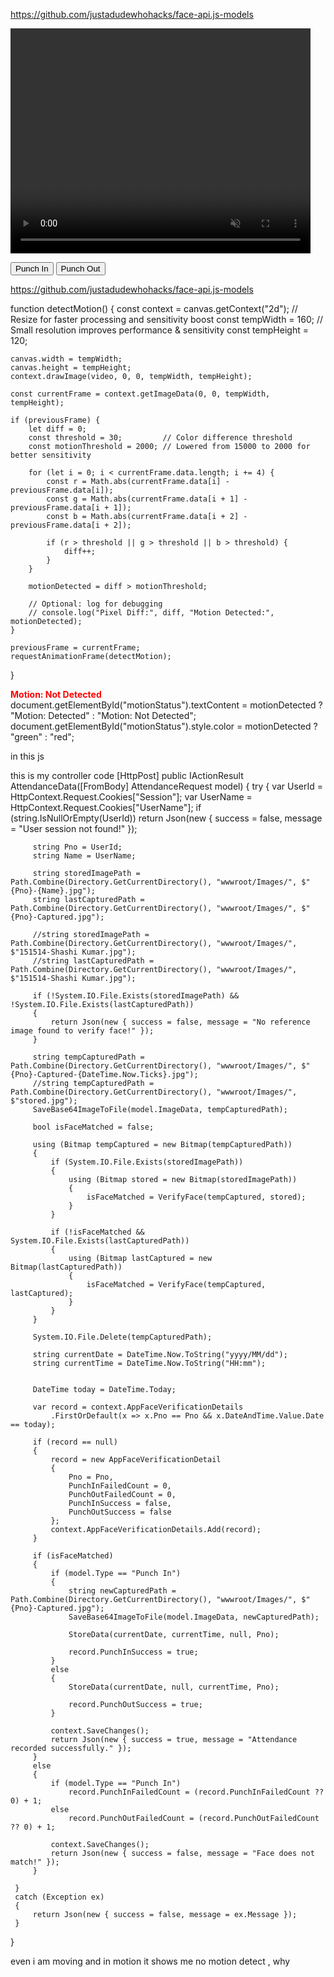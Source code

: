 https://github.com/justadudewhohacks/face-api.js-models



<!-- Include SweetAlert2 for UI alerts -->
<script src="https://cdn.jsdelivr.net/npm/sweetalert2@11"></script>

<!-- face-api.js -->
<script defer src="https://cdn.jsdelivr.net/npm/face-api.js"></script>

<!-- Video and Canvas Elements -->
<video id="video" width="480" height="360" autoplay muted></video>
<canvas id="canvas" style="display:none;"></canvas>

<!-- Hidden Inputs -->
<input type="hidden" id="EntryType" />

<!-- Audio Feedback -->
<audio id="successSound" src="/success.mp3"></audio>
<audio id="errorSound" src="/error.mp3"></audio>

<!-- Buttons -->
<button onclick="captureImageAndSubmit('Punch In')">Punch In</button>
<button onclick="captureImageAndSubmit('Punch Out')">Punch Out</button>

<script>
    const video = document.getElementById("video");
    const canvas = document.getElementById("canvas");
    const EntryTypeInput = document.getElementById("EntryType");
    const successSound = document.getElementById("successSound");
    const errorSound = document.getElementById("errorSound");

    let blinked = false;
    let lastBlinkTime = 0;
    const BLINK_INTERVAL = 3000; // 3 seconds between valid blinks
    const EAR_THRESHOLD = 0.23;

    // Load face-api models
    Promise.all([
        faceapi.nets.tinyFaceDetector.loadFromUri('/models'),
        faceapi.nets.faceLandmark68Net.loadFromUri('/models')
    ]).then(startVideo);

    function startVideo() {
        navigator.mediaDevices.getUserMedia({ video: { facingMode: "user" } })
            .then(stream => {
                video.srcObject = stream;
                video.play();
                video.addEventListener("play", () => {
                    detectBlink();
                });
            })
            .catch(err => {
                console.error("Camera error:", err);
            });
    }

    function getEAR(eye) {
        const a = distance(eye[1], eye[5]);
        const b = distance(eye[2], eye[4]);
        const c = distance(eye[0], eye[3]);
        return (a + b) / (2.0 * c);
    }

    function distance(p1, p2) {
        return Math.hypot(p1.x - p2.x, p1.y - p2.y);
    }

    async function detectBlink() {
        const detection = await faceapi
            .detectSingleFace(video, new faceapi.TinyFaceDetectorOptions())
            .withFaceLandmarks();

        if (detection) {
            const leftEye = detection.landmarks.getLeftEye();
            const rightEye = detection.landmarks.getRightEye();

            const leftEAR = getEAR(leftEye);
            const rightEAR = getEAR(rightEye);
            const avgEAR = (leftEAR + rightEAR) / 2.0;

            const now = Date.now();
            if (avgEAR < EAR_THRESHOLD && now - lastBlinkTime > BLINK_INTERVAL) {
                blinked = true;
                lastBlinkTime = now;
                console.log("Blink detected!");
            }
        }

        requestAnimationFrame(detectBlink);
    }

    function captureImageAndSubmit(entryType) {
        if (!blinked) {
            Swal.fire({
                title: "Liveness Check Failed",
                text: "Please blink to verify you're not using a static image.",
                icon: "warning"
            });
            return;
        }

        EntryTypeInput.value = entryType;

        const context = canvas.getContext("2d");
        canvas.width = video.videoWidth;
        canvas.height = video.videoHeight;
        context.drawImage(video, 0, 0, canvas.width, canvas.height);

        const imageData = canvas.toDataURL("image/jpeg");

        Swal.fire({
            title: "Verifying Face...",
            allowOutsideClick: false,
            showConfirmButton: false,
            didOpen: () => {
                Swal.showLoading();
            }
        });

        fetch("/AS/Geo/AttendanceData", {
            method: "POST",
            headers: {
                "Content-Type": "application/json"
            },
            body: JSON.stringify({
                Type: entryType,
                ImageData: imageData
            })
        })
        .then(response => response.json())
        .then(data => {
            const now = new Date();
            const formattedDateTime = now.toLocaleString();

            if (data.success) {
                successSound.play();
                triggerHapticFeedback("success");

                Swal.fire({
                    title: "Face Matched!",
                    text: "Attendance Recorded.\nDate & Time: " + formattedDateTime,
                    icon: "success",
                    timer: 3000,
                    showConfirmButton: false
                }).then(() => {
                    location.reload();
                });
            } else {
                errorSound.play();
                triggerHapticFeedback("error");

                Swal.fire({
                    title: "Face Not Recognized.",
                    text: "Click the button again to retry.\nDate & Time: " + formattedDateTime,
                    icon: "error",
                    confirmButtonText: "Retry"
                });
            }
        })
        .catch(error => {
            console.error("Error:", error);
            triggerHapticFeedback("error");

            Swal.fire({
                title: "Error!",
                text: "An error occurred while processing your request.",
                icon: "error"
            });
        });
    }

    function triggerHapticFeedback(type) {
        if ("vibrate" in navigator) {
            if (type === "success") {
                navigator.vibrate(100);
            } else if (type === "error") {
                navigator.vibrate([200, 100, 200]);
            }
        }
    }
</script>
https://github.com/justadudewhohacks/face-api.js-models



function detectMotion() {
    const context = canvas.getContext("2d");
    // Resize for faster processing and sensitivity boost
    const tempWidth = 160;  // Small resolution improves performance & sensitivity
    const tempHeight = 120;

    canvas.width = tempWidth;
    canvas.height = tempHeight;
    context.drawImage(video, 0, 0, tempWidth, tempHeight);

    const currentFrame = context.getImageData(0, 0, tempWidth, tempHeight);

    if (previousFrame) {
        let diff = 0;
        const threshold = 30;         // Color difference threshold
        const motionThreshold = 2000; // Lowered from 15000 to 2000 for better sensitivity

        for (let i = 0; i < currentFrame.data.length; i += 4) {
            const r = Math.abs(currentFrame.data[i] - previousFrame.data[i]);
            const g = Math.abs(currentFrame.data[i + 1] - previousFrame.data[i + 1]);
            const b = Math.abs(currentFrame.data[i + 2] - previousFrame.data[i + 2]);

            if (r > threshold || g > threshold || b > threshold) {
                diff++;
            }
        }

        motionDetected = diff > motionThreshold;

        // Optional: log for debugging
        // console.log("Pixel Diff:", diff, "Motion Detected:", motionDetected);
    }

    previousFrame = currentFrame;
    requestAnimationFrame(detectMotion);
}

<div id="motionStatus" style="font-weight: bold; color: red;">Motion: Not Detected</div>
document.getElementById("motionStatus").textContent = motionDetected ? "Motion: Detected" : "Motion: Not Detected";
document.getElementById("motionStatus").style.color = motionDetected ? "green" : "red";



in this js 
<script>
    const video = document.getElementById("video");
    const canvas = document.getElementById("canvas");
    const EntryTypeInput = document.getElementById("EntryType");
    const successSound = document.getElementById("successSound");
    const errorSound = document.getElementById("errorSound");

    let previousFrame = null;
    let motionDetected = false;

    // Start video stream
    navigator.mediaDevices.getUserMedia({ video: { facingMode: "user" } })
        .then(function (stream) {
            video.srcObject = stream;
            video.play();
            video.addEventListener('play', () => {
                requestAnimationFrame(detectMotion);
            });
        })
        .catch(function (error) {
            console.error("Error accessing camera: ", error);
        });

    function detectMotion() {
        const context = canvas.getContext("2d");
        canvas.width = video.videoWidth;
        canvas.height = video.videoHeight;
        context.drawImage(video, 0, 0, canvas.width, canvas.height);

        const currentFrame = context.getImageData(0, 0, canvas.width, canvas.height);

        if (previousFrame) {
            let diff = 0;
            const threshold = 30; // pixel difference threshold
            const motionThreshold = 15000; // number of differing pixels to consider as motion

            for (let i = 0; i < currentFrame.data.length; i += 4) {
                const r = Math.abs(currentFrame.data[i] - previousFrame.data[i]);
                const g = Math.abs(currentFrame.data[i + 1] - previousFrame.data[i + 1]);
                const b = Math.abs(currentFrame.data[i + 2] - previousFrame.data[i + 2]);

                if (r > threshold || g > threshold || b > threshold) {
                    diff++;
                }
            }

            motionDetected = diff > motionThreshold;
        }

        previousFrame = currentFrame;
        requestAnimationFrame(detectMotion);
    }

    function captureImageAndSubmit(entryType) {
        if (!motionDetected) {
            Swal.fire({
                title: "No Motion Detected",
                text: "Please do not use an image. Move slightly to verify liveness.",
                icon: "warning"
            });
            return;
        }

        EntryTypeInput.value = entryType;

        const context = canvas.getContext("2d");
        canvas.width = video.videoWidth;
        canvas.height = video.videoHeight;
        context.drawImage(video, 0, 0, canvas.width, canvas.height);

        const imageData = canvas.toDataURL("image/jpeg");

        Swal.fire({
            title: "Verifying Face...",
            allowOutsideClick: false,
            showConfirmButton: false,
            didOpen: () => {
                Swal.showLoading();
            }
        });

        fetch("/AS/Geo/AttendanceData", {
            method: "POST",
            headers: {
                "Content-Type": "application/json"
            },
            body: JSON.stringify({
                Type: entryType,
                ImageData: imageData
            })
        })
            .then(response => response.json())
            .then(data => {
                var now = new Date();
                var formattedDateTime = now.toLocaleString();

                if (data.success) {
                    successSound.play();
                    triggerHapticFeedback("success");

                    Swal.fire({
                        title: "Face Matched!",
                        text: "Attendance Recorded.\nDate & Time: " + formattedDateTime,
                        icon: "success",
                        timer: 3000,
                        showConfirmButton: false
                    }).then(() => {
                        location.reload();
                    });

                } else {
                    errorSound.play();
                    triggerHapticFeedback("error");

                    Swal.fire({
                        title: "Face Not Recognized.",
                        text: "Click the button again to retry.\nDate & Time: " + formattedDateTime,
                        icon: "error",
                        confirmButtonText: "Retry"
                    });
                }
            })
            .catch(error => {
                console.error("Error:", error);
                triggerHapticFeedback("error");

                Swal.fire({
                    title: "Error!",
                    text: "An error occurred while processing your request.",
                    icon: "error"
                });
            });
    }

    function triggerHapticFeedback(type) {
        if ("vibrate" in navigator) {
            if (type === "success") {
                navigator.vibrate(100);
            } else if (type === "error") {
                navigator.vibrate([200, 100, 200]);
            }
        }
    }
</script>

this is my controller code
 [HttpPost]
 public IActionResult AttendanceData([FromBody] AttendanceRequest model)
 {
     try
     {
         var UserId = HttpContext.Request.Cookies["Session"];
         var UserName = HttpContext.Request.Cookies["UserName"];
         if (string.IsNullOrEmpty(UserId))
             return Json(new { success = false, message = "User session not found!" });

         string Pno = UserId;
         string Name = UserName;

         string storedImagePath = Path.Combine(Directory.GetCurrentDirectory(), "wwwroot/Images/", $"{Pno}-{Name}.jpg");
         string lastCapturedPath = Path.Combine(Directory.GetCurrentDirectory(), "wwwroot/Images/", $"{Pno}-Captured.jpg");

         //string storedImagePath = Path.Combine(Directory.GetCurrentDirectory(), "wwwroot/Images/", $"151514-Shashi Kumar.jpg");
         //string lastCapturedPath = Path.Combine(Directory.GetCurrentDirectory(), "wwwroot/Images/", $"151514-Shashi Kumar.jpg");

         if (!System.IO.File.Exists(storedImagePath) && !System.IO.File.Exists(lastCapturedPath))
         {
             return Json(new { success = false, message = "No reference image found to verify face!" });
         }

         string tempCapturedPath = Path.Combine(Directory.GetCurrentDirectory(), "wwwroot/Images/", $"{Pno}-Captured-{DateTime.Now.Ticks}.jpg");
         //string tempCapturedPath = Path.Combine(Directory.GetCurrentDirectory(), "wwwroot/Images/", $"stored.jpg");
         SaveBase64ImageToFile(model.ImageData, tempCapturedPath);

         bool isFaceMatched = false;

         using (Bitmap tempCaptured = new Bitmap(tempCapturedPath))
         {
             if (System.IO.File.Exists(storedImagePath))
             {
                 using (Bitmap stored = new Bitmap(storedImagePath))
                 {
                     isFaceMatched = VerifyFace(tempCaptured, stored);
                 }
             }

             if (!isFaceMatched && System.IO.File.Exists(lastCapturedPath))
             {
                 using (Bitmap lastCaptured = new Bitmap(lastCapturedPath))
                 {
                     isFaceMatched = VerifyFace(tempCaptured, lastCaptured);
                 }
             }
         }

         System.IO.File.Delete(tempCapturedPath);

         string currentDate = DateTime.Now.ToString("yyyy/MM/dd");
         string currentTime = DateTime.Now.ToString("HH:mm");


         DateTime today = DateTime.Today;

         var record = context.AppFaceVerificationDetails
             .FirstOrDefault(x => x.Pno == Pno && x.DateAndTime.Value.Date == today);

         if (record == null)
         {
             record = new AppFaceVerificationDetail
             {
                 Pno = Pno,
                 PunchInFailedCount = 0,
                 PunchOutFailedCount = 0,
                 PunchInSuccess = false,
                 PunchOutSuccess = false
             };
             context.AppFaceVerificationDetails.Add(record);
         }

         if (isFaceMatched)
         {
             if (model.Type == "Punch In")
             {
                 string newCapturedPath = Path.Combine(Directory.GetCurrentDirectory(), "wwwroot/Images/", $"{Pno}-Captured.jpg");
                 SaveBase64ImageToFile(model.ImageData, newCapturedPath);

                 StoreData(currentDate, currentTime, null, Pno);

                 record.PunchInSuccess = true;
             }
             else
             {
                 StoreData(currentDate, null, currentTime, Pno);

                 record.PunchOutSuccess = true;
             }

             context.SaveChanges();
             return Json(new { success = true, message = "Attendance recorded successfully." });
         }
         else
         {
             if (model.Type == "Punch In")
                 record.PunchInFailedCount = (record.PunchInFailedCount ?? 0) + 1;
             else
                 record.PunchOutFailedCount = (record.PunchOutFailedCount ?? 0) + 1;

             context.SaveChanges();
             return Json(new { success = false, message = "Face does not match!" });
         }

     }
     catch (Exception ex)
     {
         return Json(new { success = false, message = ex.Message });
     }
 }


even i am moving and in motion it shows me no motion detect , why 
